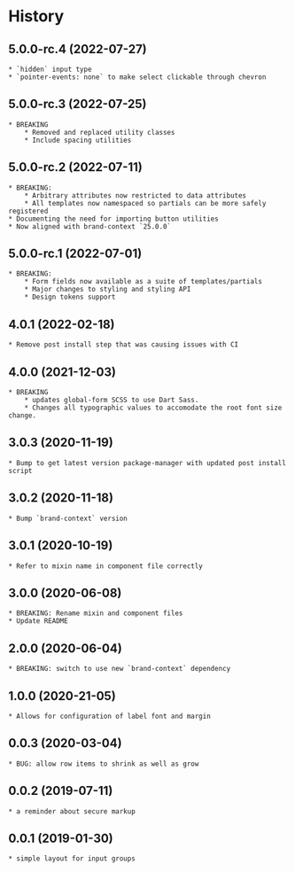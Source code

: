 # History

## 5.0.0-rc.4 (2022-07-27)
    * `hidden` input type
    * `pointer-events: none` to make select clickable through chevron

## 5.0.0-rc.3 (2022-07-25)
    * BREAKING
        * Removed and replaced utility classes
        * Include spacing utilities

## 5.0.0-rc.2 (2022-07-11)
    * BREAKING:
        * Arbitrary attributes now restricted to data attributes
        * All templates now namespaced so partials can be more safely registered
    * Documenting the need for importing button utilities
    * Now aligned with brand-context `25.0.0`

## 5.0.0-rc.1 (2022-07-01)
    * BREAKING:
        * Form fields now available as a suite of templates/partials
        * Major changes to styling and styling API
        * Design tokens support

## 4.0.1 (2022-02-18)
    * Remove post install step that was causing issues with CI

## 4.0.0 (2021-12-03)
    * BREAKING
        * updates global-form SCSS to use Dart Sass.
        * Changes all typographic values to accomodate the root font size change.

## 3.0.3 (2020-11-19)
    * Bump to get latest version package-manager with updated post install script

## 3.0.2 (2020-11-18)
    * Bump `brand-context` version

## 3.0.1 (2020-10-19)
    * Refer to mixin name in component file correctly

## 3.0.0 (2020-06-08)
    * BREAKING: Rename mixin and component files
    * Update README

## 2.0.0 (2020-06-04)
    * BREAKING: switch to use new `brand-context` dependency

## 1.0.0 (2020-21-05)
    * Allows for configuration of label font and margin

## 0.0.3 (2020-03-04)
    * BUG: allow row items to shrink as well as grow

## 0.0.2 (2019-07-11)
    * a reminder about secure markup

## 0.0.1 (2019-01-30)
    * simple layout for input groups
